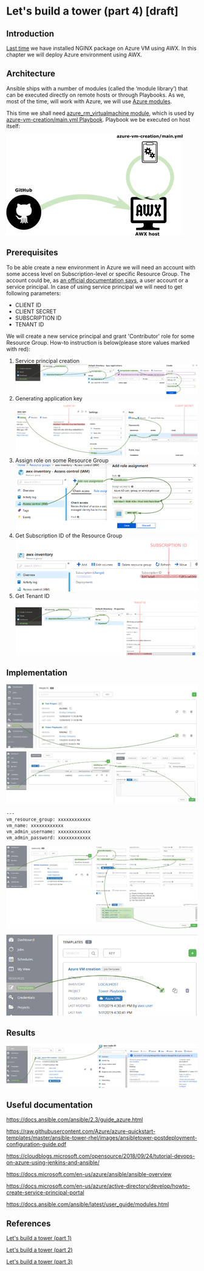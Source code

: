 # Let's build a tower (part 4) [draft]

## Introduction

[Last time](https://github.com/groovy-sky/azure/blob/master/ansible-tower-02/README.md) we have installed NGINX package on Azure VM using AWX. In this chapter we will deploy Azure environment using AWX.

## Architecture
Ansible ships with a number of modules (called the ‘module library’) that can be executed directly on remote hosts or through Playbooks. As we, most of the time, will work with Azure, we will use [Azure modules](https://docs.ansible.com/ansible/latest/modules/list_of_cloud_modules.html#azure). 

This time we shall need [azure_rm_virtualmachine module](https://docs.ansible.com/ansible/latest/modules/azure_rm_virtualmachine_module.html#azure-rm-virtualmachine-module), which is used by [azure-vm-creation/main.yml Playbook](https://raw.githubusercontent.com/groovy-sky/tower-examples/master/azure-vm-creation/main.yml). Playbook we be executed on host itself:

![Deployment schema](/images/ansible-tower/awx_acrch.png)

## Prerequisites
To be able create a new environment in Azure we will need an account with some access level on Subscription-level or specific Resource Group. The account could be, as [an official documentation says](https://docs.ansible.com/ansible/latest/scenario_guides/guide_azure.html), a user account or a service principal. In case of using service principal we will need to get following parameters:
* CLIENT ID
* CLIENT SECRET
* SUBSCRIPTION ID
* TENANT ID

We will create a new service principal and grant 'Contributor' role for some Resource Group. How-to instruction is below(please store values marked with red):
1. Service principal creation
![Create SPN](/images/ansible-tower/aad_app_spn_reg.png)
1. Generating application key
![Get Application ID and key](/images/ansible-tower/aad_app_spn_data.png)
1. Assign role on some Resource Group
![Assign permission](/images/ansible-tower/grant_access_spn.png)
1. Get Subscription ID of the Resource Group
![Subscription ID](/images/ansible-tower/get_sub_id.png)
1. Get Tenant ID
![Find tenant ID](/images/ansible-tower/get_tenant_id.png)



## Implementation

![Update the project](/images/ansible-tower/awx_update_project.png)
![Create new inventory](/images/ansible-tower/awx_inventory_localhost.png)


```
---
vm_resource_group: xxxxxxxxxxxx
vm_name: xxxxxxxxxxxx
vm_admin_username: xxxxxxxxxxxx
vm_admin_password: xxxxxxxxxxxx
```
![](/images/ansible-tower/awx_new_template.png)

![](/images/ansible-tower/awx_azure_vm_project_run.png)

## Results

![Results](/images/ansible-tower/azure_vm_creation_results.png)

## Useful documentation

https://docs.ansible.com/ansible/2.3/guide_azure.html

https://raw.githubusercontent.com/Azure/azure-quickstart-templates/master/ansible-tower-rhel/images/ansibletower-postdeployment-configuration-guide.pdf

https://cloudblogs.microsoft.com/opensource/2018/09/24/tutorial-devops-on-azure-using-jenkins-and-ansible/

https://docs.microsoft.com/en-us/azure/ansible/ansible-overview

https://docs.microsoft.com/en-us/azure/active-directory/develop/howto-create-service-principal-portal

https://docs.ansible.com/ansible/latest/user_guide/modules.html

## References

[Let's build a tower (part 1)](/ansible-tower-00/README.md)

[Let's build a tower (part 2)](/ansible-tower-01/README.md)

[Let's build a tower (part 3)](/ansible-tower-02/README.md)

